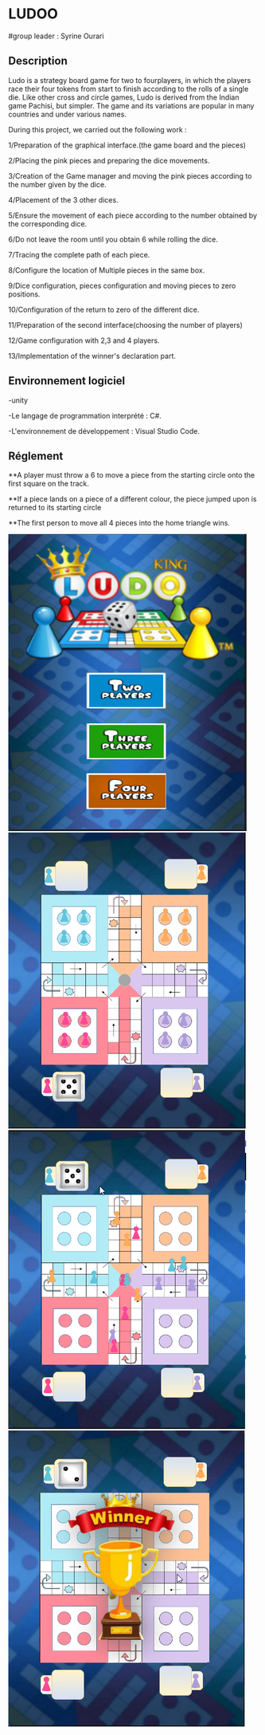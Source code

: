 # LUDOO
#group leader : Syrine Ourari

## Description

Ludo is a strategy board game for two to fourplayers, in which the players race their four tokens from start to finish according to the rolls of a single die. 
Like other cross and circle games, Ludo is derived from the Indian game Pachisi, but simpler. The game and its variations are popular in many countries and under 
various names.

During this project, we carried out the following work : 

1/Preparation of the graphical interface.(the game board and the pieces)

2/Placing the pink pieces and preparing the dice movements.

3/Creation of the Game manager and moving the pink pieces according to the number given by the dice.

4/Placement of the 3 other dices.

5/Ensure the movement of each piece according to the number obtained by the corresponding dice.

6/Do not leave the room until you obtain 6 while rolling the dice.

7/Tracing the complete path of each piece.

8/Configure the location of Multiple pieces in the same box.

9/Dice configuration, pieces configuration and moving pieces to zero positions.

10/Configuration of the return to zero of the different dice.

11/Preparation of the second interface(choosing the number of players)

12/Game configuration with 2,3 and 4 players.

13/Implementation of the winner's declaration part.

## Environnement logiciel

-unity

-Le langage de programmation interprété : C#.

-L'environnement de développement : Visual Studio Code.

## Réglement
**A player must throw a 6 to move a piece from the starting circle onto
the first square on the track.

**If a piece lands on a piece of a different colour, the piece jumped upon
is returned to its starting circle

**The first person to move all 4 pieces into the home triangle wins.

![alt text](https://github.com/kadriSamia918/LUDOO/blob/master/interface2.png?raw=true)
![alt text](https://github.com/kadriSamia918/LUDOO/blob/master/interface3.png?raw=true)
![alt text](https://github.com/kadriSamia918/LUDOO/blob/master/interface4.png?raw=true)
![alt text](https://github.com/kadriSamia918/LUDOO/blob/master/interface1.png?raw=true)





